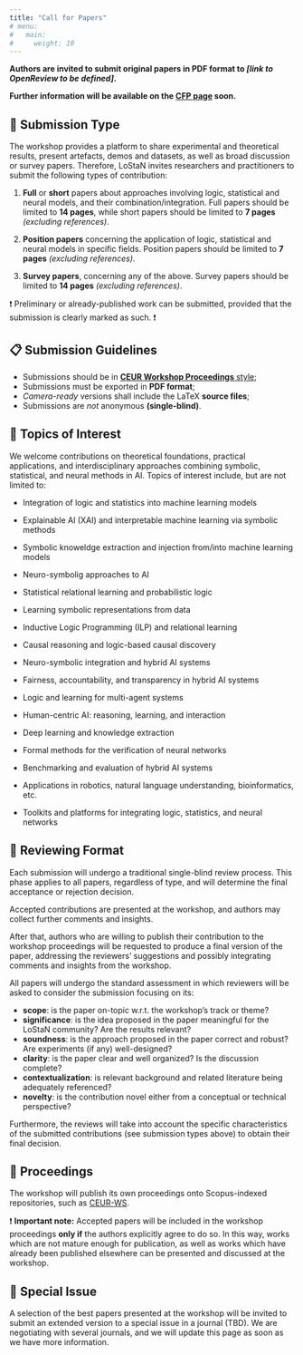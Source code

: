 ```yaml
---
title: "Call for Papers"
# menu:
#   main:
#     weight: 10
---
```


__Authors are invited to submit original papers in PDF format to _[link to OpenReview to be defined]_.__

__Further information will be available on the [CFP page](https://lostan-workshop.github.io/2025/cfp) soon.__

## 📃 Submission Type

The workshop provides a platform to share experimental and theoretical results, present artefacts, demos and datasets, as well as broad discussion or survey papers. 
Therefore, LoStaN invites researchers and practitioners to submit the following types of contribution:

1. __Full__ or __short__ papers about approaches involving logic, statistical and neural models, and their combination/integration. 
Full papers should be limited to __14 pages__, while short papers should be limited to __7 pages__ _(excluding references)_.

2. __Position papers__ concerning the application of logic, statistical and neural models in specific fields. 
Position papers should be limited to __7 pages__ _(excluding references)_.

3. __Survey papers__, concerning any of the above. Survey papers should be limited to __14 pages__ _(excluding references)_.

❗ Preliminary or already-published work can be submitted, provided that the submission is clearly marked as such. ❗

## 📋 Submission Guidelines

- Submissions should be in [__CEUR Workshop Proceedings__ style](https://it.overleaf.com/latex/templates/template-for-submissions-to-ceur-workshop-proceedings-ceur-ws-dot-org/wqyfdgftmcfw);
- Submissions must be exported in __PDF format__;
- _Camera-ready_ versions shall include the LaTeX __source files__;
- Submissions are *not* anonymous __(single-blind)__.


## 🔬 Topics of Interest

We welcome contributions on theoretical foundations, practical applications, and interdisciplinary approaches combining symbolic, statistical, and neural methods in AI. 
Topics of interest include, but are not limited to:

- Integration of logic and statistics into machine learning models

- Explainable AI (XAI) and interpretable machine learning via symbolic methods

- Symbolic knoweldge extraction and injection from/into machine learning models 

- Neuro-symbolig approaches to AI

- Statistical relational learning and probabilistic logic

- Learning symbolic representations from data

- Inductive Logic Programming (ILP) and relational learning

- Causal reasoning and logic-based causal discovery

- Neuro-symbolic integration and hybrid AI systems

- Fairness, accountability, and transparency in hybrid AI systems

- Logic and learning for multi-agent systems

- Human-centric AI: reasoning, learning, and interaction

- Deep learning and knowledge extraction

- Formal methods for the verification of neural networks

- Benchmarking and evaluation of hybrid AI systems

- Applications in robotics, natural language understanding, bioinformatics, etc.

- Toolkits and platforms for integrating logic, statistics, and neural networks

## 📝 Reviewing Format

Each submission will undergo a traditional single-blind review process.
This phase applies to all papers, regardless of type, and will determine the final acceptance or rejection decision.

Accepted contributions are presented at the workshop, and authors may collect further comments and insights.

After that, authors who are willing to publish their contribution to the workshop proceedings will be requested to produce a final version of the paper, 
addressing the reviewers’ suggestions and possibly integrating comments and insights from the workshop.

All papers will undergo the standard assessment in which reviewers will be asked to consider the submission focusing on its:
- __scope__: is the paper on-topic w.r.t. the workshop’s track or theme?
- __significance__: is the idea proposed in the paper meaningful for the LoStaN community? Are the results relevant?
- __soundness__: is the approach proposed in the paper correct and robust? Are experiments (if any) well-designed?
- __clarity__: is the paper clear and well organized? Is the discussion complete?
- __contextualization__: is relevant background and related literature being adequately referenced?
- __novelty__: is the contribution novel either from a conceptual or technical perspective?

Furthermore, the reviews will take into account the specific characteristics of the submitted contributions
(see submission types above)
to obtain their final decision.

## 📖 Proceedings

The workshop will publish its own proceedings onto Scopus-indexed repositories, such as [CEUR-WS](https://ceur-ws.org/).

❗ __Important note:__ Accepted papers will be included in the workshop proceedings __only if__ the authors explicitly agree to do so.
In this way, works which are not mature enough for publication, as well as works which have already been published elsewhere can be presented and discussed at the workshop.

## 📖 Special Issue

A selection of the best papers presented at the workshop will be invited to submit an extended version to a special issue in a journal (TBD).
We are negotiating with several journals, and we will update this page as soon as we have more information.
